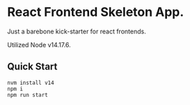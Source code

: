 # React Frontend Skeleton App.

Just a barebone kick-starter for react frontends.

Utilized Node v14.17.6. 

## Quick Start
```
nvm install v14
npm i
npm run start
```
